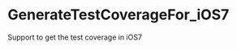 GenerateTestCoverageFor_iOS7
============================

Support to get the test coverage in iOS7

